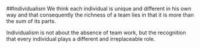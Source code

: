 ##Individualism
We think each individual is unique and different in his own way and that consequently the richness of a team lies in that it is more than the sum of its parts.

Individualism is not about the absence of team work, but the recognition that every individual plays a different and irreplaceable role. 